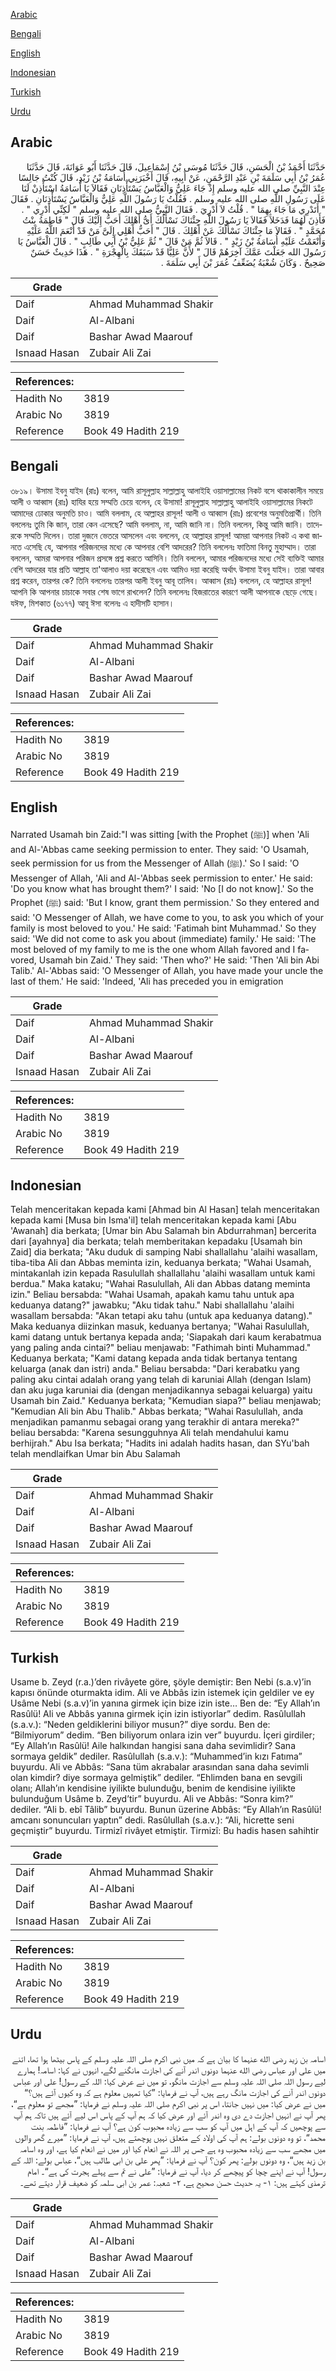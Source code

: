 [Arabic](#arabic)

[Bengali](#bengali)

[English](#english)

[Indonesian](#indonesian)

[Turkish](#turkish)

[Urdu](#urdu)

## Arabic


<div dir="rtl" lang="ar" style={{fontSize:'larger',backgroundColor:'#f8f9fa',padding:20}}>
حَدَّثَنَا أَحْمَدُ بْنُ الْحَسَنِ، قَالَ حَدَّثَنَا مُوسَى بْنُ إِسْمَاعِيلَ، قَالَ حَدَّثَنَا أَبُو عَوَانَةَ، قَالَ حَدَّثَنَا عُمَرُ بْنُ أَبِي سَلَمَةَ بْنِ عَبْدِ الرَّحْمَنِ، عَنْ أَبِيهِ، قَالَ أَخْبَرَنِي أُسَامَةُ بْنُ زَيْدٍ، قَالَ كُنْتُ جَالِسًا عِنْدَ النَّبِيِّ صلى الله عليه وسلم إِذْ جَاءَ عَلِيٌّ وَالْعَبَّاسُ يَسْتَأْذِنَانِ فَقَالاَ يَا أُسَامَةُ اسْتَأْذِنْ لَنَا عَلَى رَسُولِ اللَّهِ صلى الله عليه وسلم ‏.‏ فَقُلْتُ يَا رَسُولَ اللَّهِ عَلِيٌّ وَالْعَبَّاسُ يَسْتَأْذِنَانِ ‏.‏ فَقَالَ ‏"‏ أَتَدْرِي مَا جَاءَ بِهِمَا ‏"‏ ‏.‏ قُلْتُ لاَ أَدْرِيَ ‏.‏ فَقَالَ النَّبِيُّ صلى الله عليه وسلم ‏"‏ لَكِنِّي أَدْرِي ‏"‏ ‏.‏ فَأَذِنَ لَهُمَا فَدَخَلاَ فَقَالاَ يَا رَسُولَ اللَّهِ جِئْنَاكَ نَسْأَلُكَ أَىُّ أَهْلِكَ أَحَبُّ إِلَيْكَ قَالَ ‏"‏ فَاطِمَةُ بِنْتُ مُحَمَّدٍ ‏"‏ ‏.‏ فَقَالاَ مَا جِئْنَاكَ نَسْأَلُكَ عَنْ أَهْلِكَ ‏.‏ قَالَ ‏"‏ أَحَبُّ أَهْلِي إِلَىَّ مَنْ قَدْ أَنْعَمَ اللَّهُ عَلَيْهِ وَأَنْعَمْتُ عَلَيْهِ أُسَامَةُ بْنُ زَيْدٍ ‏"‏ ‏.‏ قَالاَ ثُمَّ مَنْ قَالَ ‏"‏ ثُمَّ عَلِيُّ بْنُ أَبِي طَالِبٍ ‏"‏ ‏.‏ قَالَ الْعَبَّاسُ يَا رَسُولَ الله جَعَلْتَ عَمَّكَ آخِرَهُمْ قَالَ ‏"‏ لأَنَّ عَلِيًّا قَدْ سَبَقَكَ بِالْهِجْرَةِ ‏"‏ ‏.‏ هَذَا حَدِيثٌ حَسَنٌ صَحِيحٌ ‏.‏ وَكَانَ شُعْبَةُ يُضَعِّفُ عُمَرَ بْنَ أَبِي سَلَمَةَ ‏.‏
</div>
<div style={{backgroundColor:'#f8f9fa',padding:20, marginBottom: 10}}><table> <thead> <tr> <th>Grade</th> <th></th> </tr> </thead> <tbody> <tr><td>Daif</td><td>Ahmad Muhammad Shakir</td></tr><tr><td>Daif</td><td>Al-Albani</td></tr><tr><td>Daif</td><td>Bashar Awad Maarouf</td></tr><tr><td>Isnaad Hasan</td><td>Zubair Ali Zai</td></tr></tbody></table><table> <thead> <tr> <th>References:</th> <th></th> </tr> </thead> <tbody><tr><td>Hadith No</td><td>3819</td></tr><tr><td>Arabic No</td><td>3819</td></tr><tr><td>Reference</td><td>Book 49 Hadith 219</td></tr></tbody></table></div>

## Bengali


<div dir="ltr" lang="bn" style={{fontSize:'larger',backgroundColor:'#f8f9fa',padding:20}}>
৩৮১৯। উসামা ইবনু যাইদ (রাঃ) বলেন, আমি রাসূলুল্লাহ সাল্লাল্লাহু আলাইহি ওয়াসাল্লামের নিকট বসে থাকাকালীন সময়ে আলী ও আব্বাস (রাঃ) হাযির হয়ে সম্মতি চেয়ে বলেন, হে উসামা! রাসূলুল্লাহ সাল্লাল্লাহু আলাইহি ওয়াসাল্লামের নিকটে আমাদের ঢোকার অনুমতি চাও। আমি বললাম, হে আল্লাহর রাসূল! আলী ও আব্বাস (রাঃ) প্রবেশের অনুমতিপ্রার্থী। তিনি বললেনঃ তুমি কি জান, তারা কেন এসেছে? আমি বললাম, না, আমি জানি না। তিনি বললেন, কিন্তু আমি জানি। তাদেরকে সম্মতি দিলেন। তারা দুজনে ভেতরে আসলেন এবং বললেন, হে আল্লাহর রাসূল! আমরা আপনার নিকট এ কথা জানতে এসেছি যে, আপনার পরিজনদের মধ্যে কে আপনার বেশি আদরের? তিনি বললেনঃ ফাতিমা বিনতু মুহাম্মাদ। তারা বললেন, আমরা আপনার পরিজন প্রসঙ্গে প্রশ্ন করতে আসিনি। তিনি বললেন, আমার পরিজনদের মধ্যে সেই ব্যক্তিই আমার বেশি আদরের যার প্রতি আল্লাহ তা'আলাও দয়া করেছেন এবং আমিও দয়া করেছি অর্থাৎ উসামা ইবনু যাইদ। তারা আবার প্রশ্ন করেন, তারপর কে? তিনি বললেনঃ তারপর আলী ইবনু আবূ তালিব। আব্বাস (রাঃ) বললেন, হে আল্লাহর রাসূল! আপনি কি আপনার চাচাকে সবার শেষ ভাগে রাখলেন? তিনি বললেনঃ হিজরাতের কারণে আলী আপনাকে ছেড়ে গেছে। যঈফ, মিশকাত (৬১৭৭) আবূ ঈসা বলেনঃ এ হাদীসটি হাসান।
</div>
<div style={{backgroundColor:'#f8f9fa',padding:20, marginBottom: 10}}><table> <thead> <tr> <th>Grade</th> <th></th> </tr> </thead> <tbody> <tr><td>Daif</td><td>Ahmad Muhammad Shakir</td></tr><tr><td>Daif</td><td>Al-Albani</td></tr><tr><td>Daif</td><td>Bashar Awad Maarouf</td></tr><tr><td>Isnaad Hasan</td><td>Zubair Ali Zai</td></tr></tbody></table><table> <thead> <tr> <th>References:</th> <th></th> </tr> </thead> <tbody><tr><td>Hadith No</td><td>3819</td></tr><tr><td>Arabic No</td><td>3819</td></tr><tr><td>Reference</td><td>Book 49 Hadith 219</td></tr></tbody></table></div>

## English


<div dir="ltr" lang="en" style={{fontSize:'larger',backgroundColor:'#f8f9fa',padding:20}}>
Narrated Usamah bin Zaid:"I was sitting [with the Prophet (ﷺ)] when 'Ali and Al-'Abbas came seeking permission to enter. They said: 'O Usamah, seek permission for us from the Messenger of Allah (ﷺ).' So I said: 'O Messenger of Allah, 'Ali and Al-'Abbas seek permission to enter.' He said: 'Do you know what has brought them?' I said: 'No [I do not know].' So the Prophet (ﷺ) said: 'But I know, grant them permission.' So they entered and said: 'O Messenger of Allah, we have come to you, to ask you which of your family is most beloved to you.' He said: 'Fatimah bint Muhammad.' So they said: 'We did not come to ask you about (immediate) family.' He said: 'The most beloved of my family to me is the one whom Allah favored and I favored, Usamah bin Zaid.' They said: 'Then who?' He said: 'Then 'Ali bin Abi Talib.' Al-'Abbas said: 'O Messenger of Allah, you have made your uncle the last of them.' He said: 'Indeed, 'Ali has preceded you in emigration
</div>
<div style={{backgroundColor:'#f8f9fa',padding:20, marginBottom: 10}}><table> <thead> <tr> <th>Grade</th> <th></th> </tr> </thead> <tbody> <tr><td>Daif</td><td>Ahmad Muhammad Shakir</td></tr><tr><td>Daif</td><td>Al-Albani</td></tr><tr><td>Daif</td><td>Bashar Awad Maarouf</td></tr><tr><td>Isnaad Hasan</td><td>Zubair Ali Zai</td></tr></tbody></table><table> <thead> <tr> <th>References:</th> <th></th> </tr> </thead> <tbody><tr><td>Hadith No</td><td>3819</td></tr><tr><td>Arabic No</td><td>3819</td></tr><tr><td>Reference</td><td>Book 49 Hadith 219</td></tr></tbody></table></div>

## Indonesian


<div dir="ltr" lang="id" style={{fontSize:'larger',backgroundColor:'#f8f9fa',padding:20}}>
Telah menceritakan kepada kami [Ahmad bin Al Hasan] telah menceritakan kepada kami [Musa bin Isma'il] telah menceritakan kepada kami [Abu 'Awanah] dia berkata; [Umar bin Abu Salamah bin Abdurrahman] bercerita dari [ayahnya] dia berkata; telah memberitakan kepadaku [Usamah bin Zaid] dia berkata; "Aku duduk di samping Nabi shallallahu 'alaihi wasallam, tiba-tiba Ali dan Abbas meminta izin, keduanya berkata; "Wahai Usamah, mintakanlah izin kepada Rasulullah shallallahu 'alaihi wasallam untuk kami berdua." Maka kataku; "Wahai Rasulullah, Ali dan Abbas datang meminta izin." Beliau bersabda: "Wahai Usamah, apakah kamu tahu untuk apa keduanya datang?" jawabku; "Aku tidak tahu." Nabi shallallahu 'alaihi wasallam bersabda: "Akan tetapi aku tahu (untuk apa keduanya datang)." Maka keduanya diizinkan masuk, keduanya bertanya; "Wahai Rasulullah, kami datang untuk bertanya kepada anda; 'Siapakah dari kaum kerabatmua yang paling anda cintai?" beliau menjawab: "Fathimah binti Muhammad." Keduanya berkata; "Kami datang kepada anda tidak bertanya tentang keluarga (anak dan istri) anda." Beliau bersabda: "Dari kerabatku yang paling aku cintai adalah orang yang telah di karuniai Allah (dengan Islam) dan aku juga karuniai dia (dengan menjadikannya sebagai keluarga) yaitu Usamah bin Zaid." Keduanya berkata; "Kemudian siapa?" beliau menjawab; "Kemudian Ali bin Abu Thalib." Abbas berkata; "Wahai Rasulullah, anda menjadikan pamanmu sebagai orang yang terakhir di antara mereka?" beliau bersabda: "Karena sesungguhnya Ali telah mendahului kamu berhijrah." Abu Isa berkata; "Hadits ini adalah hadits hasan, dan SYu'bah telah mendlaifkan Umar bin Abu Salamah
</div>
<div style={{backgroundColor:'#f8f9fa',padding:20, marginBottom: 10}}><table> <thead> <tr> <th>Grade</th> <th></th> </tr> </thead> <tbody> <tr><td>Daif</td><td>Ahmad Muhammad Shakir</td></tr><tr><td>Daif</td><td>Al-Albani</td></tr><tr><td>Daif</td><td>Bashar Awad Maarouf</td></tr><tr><td>Isnaad Hasan</td><td>Zubair Ali Zai</td></tr></tbody></table><table> <thead> <tr> <th>References:</th> <th></th> </tr> </thead> <tbody><tr><td>Hadith No</td><td>3819</td></tr><tr><td>Arabic No</td><td>3819</td></tr><tr><td>Reference</td><td>Book 49 Hadith 219</td></tr></tbody></table></div>

## Turkish


<div dir="ltr" lang="tr" style={{fontSize:'larger',backgroundColor:'#f8f9fa',padding:20}}>
Usame b. Zeyd (r.a.)’den rivâyete göre, şöyle demiştir: Ben Nebi (s.a.v)’in kapısı önünde oturmakta idim. Ali ve Abbâs izin istemek için geldiler ve ey Usâme Nebi (s.a.v)’in yanına girmek için bize izin iste… Ben de: “Ey Allah’ın Rasûlü! Ali ve Abbâs yanına girmek için izin istiyorlar” dedim. Rasûlullah (s.a.v.): “Neden geldiklerini biliyor musun?” diye sordu. Ben de: “Bilmiyorum” dedim. “Ben biliyorum onlara izin ver” buyurdu. İçeri girdiler; “Ey Allah’ın Rasûlü! Aile halkından hangisi sana daha sevimlidir? Sana sormaya geldik” dediler. Rasûlullah (s.a.v.): “Muhammed’in kızı Fatıma” buyurdu. Ali ve Abbâs: “Sana tüm akrabalar arasından sana daha sevimli olan kimdir? diye sormaya gelmiştik” dediler. “Ehlimden bana en sevgili olanı; Allah’ın kendisine iyilikte bulunduğu, benim de kendisine iyilikte bulunduğum Usâme b. Zeyd’tir” buyurdu. Ali ve Abbâs: “Sonra kim?” dediler. “Ali b. ebî Tâlib” buyurdu. Bunun üzerine Abbâs: “Ey Allah’ın Rasûlü! amcanı sonuncuları yaptın” dedi. Rasûlullah (s.a.v.): “Ali, hicrette seni geçmiştir” buyurdu. Tirmizî rivâyet etmiştir. Tirmizî: Bu hadis hasen sahihtir
</div>
<div style={{backgroundColor:'#f8f9fa',padding:20, marginBottom: 10}}><table> <thead> <tr> <th>Grade</th> <th></th> </tr> </thead> <tbody> <tr><td>Daif</td><td>Ahmad Muhammad Shakir</td></tr><tr><td>Daif</td><td>Al-Albani</td></tr><tr><td>Daif</td><td>Bashar Awad Maarouf</td></tr><tr><td>Isnaad Hasan</td><td>Zubair Ali Zai</td></tr></tbody></table><table> <thead> <tr> <th>References:</th> <th></th> </tr> </thead> <tbody><tr><td>Hadith No</td><td>3819</td></tr><tr><td>Arabic No</td><td>3819</td></tr><tr><td>Reference</td><td>Book 49 Hadith 219</td></tr></tbody></table></div>

## Urdu


<div dir="rtl" lang="ur" style={{fontSize:'larger',backgroundColor:'#f8f9fa',padding:20}}>
اسامہ بن زید رضی الله عنہما کا بیان ہے کہ میں نبی اکرم صلی اللہ علیہ وسلم کے پاس بیٹھا ہوا تھا، اتنے میں علی اور عباس رضی الله عنہما دونوں اندر آنے کی اجازت مانگنے لگے، انہوں نے کہا: اسامہ! ہمارے لیے رسول اللہ صلی اللہ علیہ وسلم سے اجازت مانگو، تو میں نے عرض کیا: اللہ کے رسول! علی اور عباس دونوں اندر آنے کی اجازت مانگ رہے ہیں، آپ نے فرمایا: ”کیا تمہیں معلوم ہے کہ وہ کیوں آئے ہیں؟“ میں نے عرض کیا: میں نہیں جانتا، اس پر نبی اکرم صلی اللہ علیہ وسلم نے فرمایا: ”مجھے تو معلوم ہے“، پھر آپ نے انہیں اجازت دے دی وہ اندر آئے اور عرض کیا کہ ہم آپ کے پاس اس لیے آئے ہیں تاکہ ہم آپ سے پوچھیں کہ آپ کے اہل میں آپ کو سب سے زیادہ محبوب کون ہے؟ آپ نے فرمایا: ”فاطمہ بنت محمد“، تو وہ دونوں بولے: ہم آپ کی اولاد کے متعلق نہیں پوچھتے ہیں، آپ نے فرمایا: ”میرے گھر والوں میں مجھے سب سے زیادہ محبوب وہ ہے جس پر اللہ نے انعام کیا اور میں نے انعام کیا ہے، اور وہ اسامہ بن زید ہیں“، وہ دونوں بولے: پھر کون؟ آپ نے فرمایا: ”پھر علی بن ابی طالب ہیں“، عباس بولے: اللہ کے رسول! آپ نے اپنے چچا کو پیچھے کر دیا، آپ نے فرمایا: ”علی نے تم سے پہلے ہجرت کی ہے“۔ امام ترمذی کہتے ہیں: ۱- یہ حدیث حسن صحیح ہے، ۲- شعبہ: عمر بن ابی سلمہ کو ضعیف قرار دیتے تھے۔
</div>
<div style={{backgroundColor:'#f8f9fa',padding:20, marginBottom: 10}}><table> <thead> <tr> <th>Grade</th> <th></th> </tr> </thead> <tbody> <tr><td>Daif</td><td>Ahmad Muhammad Shakir</td></tr><tr><td>Daif</td><td>Al-Albani</td></tr><tr><td>Daif</td><td>Bashar Awad Maarouf</td></tr><tr><td>Isnaad Hasan</td><td>Zubair Ali Zai</td></tr></tbody></table><table> <thead> <tr> <th>References:</th> <th></th> </tr> </thead> <tbody><tr><td>Hadith No</td><td>3819</td></tr><tr><td>Arabic No</td><td>3819</td></tr><tr><td>Reference</td><td>Book 49 Hadith 219</td></tr></tbody></table></div>